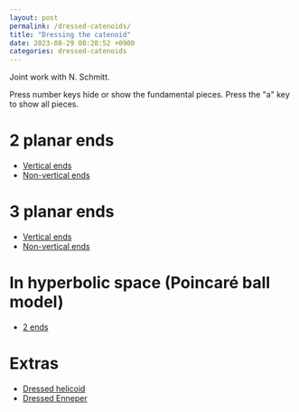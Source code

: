 ```yaml
---
layout: post
permalink: /dressed-catenoids/
title: "Dressing the catenoid"
date: 2023-08-29 08:28:52 +0900
categories: dressed-catenoids
---
```


Joint work with N. Schmitt.

Press number keys hide or show the fundamental pieces. Press the "a" key to show all pieces.

# 2 planar ends

- [Vertical ends][2v]
- [Non-vertical ends][2d]

 <!-- -- [half 2][2dhalf2] is broken -->

# 3 planar ends

- [Vertical ends][3v]
- [Non-vertical ends][3dfull]

# In hyperbolic space (Poincaré ball model)

- [2 ends][h3-2v1]

# Extras

- [Dressed helicoid][helicoid]
- [Dressed Enneper][enneper]

[2vfull]: /surfaces/dressed-catenoids/2vfull.html
[2vhalf1]: /surfaces/dressed-catenoids/2vhalf1.html
[2vhalf2]: /surfaces/dressed-catenoids/2vhalf2.html
[2dfull]: /surfaces/dressed-catenoids/2dfull.html
[2dhalf1]: /surfaces/dressed-catenoids/2dhalf1.html
[2dhalf2]: /surfaces/dressed-catenoids/2dhalf2.html
[3vfull]: /surfaces/dressed-catenoids/3vfull.html
[3v3rd1]: /surfaces/dressed-catenoids/3v3rd1.html
[3v3rd2]: /surfaces/dressed-catenoids/3v3rd2.html
[3dfull]: /surfaces/dressed-catenoids/3dfull.html
[h3-2v1]: /surfaces/dressed-catenoids/h3-2v1.html
[2v4th-textured]: /surfaces/dressed-catenoids/textured/2vfull-textured.html
[2v]: /surfaces/dressed-catenoids/2v.html
[2d]: /surfaces/dressed-catenoids/2d.html
[3v]: /surfaces/dressed-catenoids/3v.html
[helicoid]: /surfaces/dressed-helicoid.html
[enneper]: /surfaces/enneper.html
